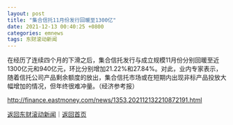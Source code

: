 ```yaml
---
layout: post
title: "集合信托11月份发行回暖至1300亿"
date: 2021-12-13 00:40:25 +0800
categories: emnews
tags: 东财滚动新闻
---
```


在经历了连续四个月的下滑之后，集合信托发行与成立规模11月份分别回暖至近1300亿元和940亿元，环比分别增加21.22%和27.84%。对此，业内专家表示，随着信托公司产品剩余额度的放出，集合信托市场或在短期内出现非标产品投放大幅增加的情况，但年终很难冲量。（经济参考报）

<http://finance.eastmoney.com/news/1353,202112132210872191.html>

[返回东财滚动新闻](//finews.withounder.com/emnews/)｜[返回首页](//finews.withounder.com/)